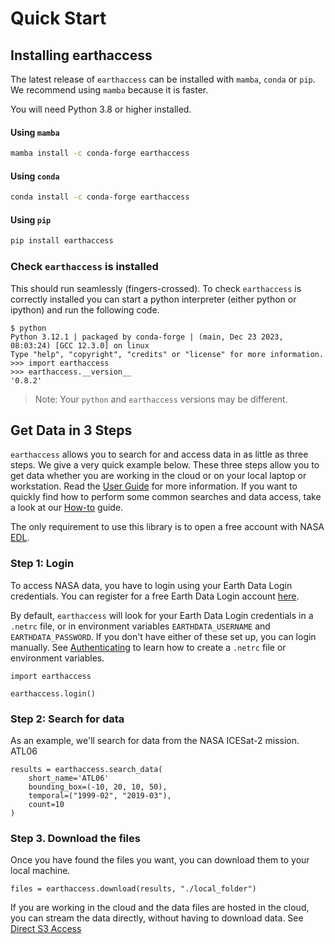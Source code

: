 # Quick Start

## **Installing earthaccess**

The latest release of `earthaccess` can be installed with `mamba`, `conda` or `pip`.  We recommend using `mamba` because it is faster.

You will need Python 3.8 or higher installed.

#### Using `mamba`

```bash
mamba install -c conda-forge earthaccess
```

#### Using `conda`

```bash
conda install -c conda-forge earthaccess
```

#### Using `pip`

```bash
pip install earthaccess
```


### Check `earthaccess` is installed

This should run seamlessly (fingers-crossed).  To check `earthaccess` is correctly installed you can start a python interpreter (either python or ipython) and run the following code.

```
$ python
Python 3.12.1 | packaged by conda-forge | (main, Dec 23 2023, 08:03:24) [GCC 12.3.0] on linux
Type "help", "copyright", "credits" or "license" for more information.
>>> import earthaccess
>>> earthaccess.__version__
'0.8.2'
```

> Note:
> Your `python` and `earthaccess` versions may be different.


## **Get Data in 3 Steps**

`earthaccess` allows you to search for and access data in as little as three steps.  We give a very quick example below.  These three steps allow you to get data whether you are working in the cloud or on your local laptop or workstation.  Read the [User Guide](user_guide.qmd) for more information.  If you want to quickly find how to perform some common searches and data access,
take a look at our [How-to](how_to.qmd) guide.

The only requirement to use this library is to open a free account with NASA [EDL](https://urs.earthdata.nasa.gov).

### Step 1: Login

To access NASA data, you have to login using your Earth Data Login credentials.  You can register for a free Earth Data Login account [here](https://urs.earthdata.nasa.gov/).

By default, `earthaccess` will look for your Earth Data Login credentials in a `.netrc` file, or in environment variables `EARTHDATA_USERNAME` and `EARTHDATA_PASSWORD`.  If you don't
have either of these set up, you can login manually.  See [Authenticating](authenticate.qmd) to learn how to create a `.netrc` file or environment variables.

```
import earthaccess

earthaccess.login()
```


### Step 2: Search for data

As an example, we'll search for data from the NASA ICESat-2 mission.  ATL06


```
results = earthaccess.search_data(
    short_name='ATL06'
    bounding_box=(-10, 20, 10, 50),
    temporal=("1999-02", "2019-03"),
    count=10
)
```

### Step 3. Download the files

Once you have found the files you want, you can download them to your local machine.

```
files = earthaccess.download(results, "./local_folder")
```

If you are working in the cloud and the data files are hosted in the cloud, you can stream the data directly, without having to download data.  See [Direct S3 Access]()
